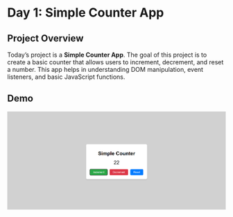 # Day 1: Simple Counter App

## Project Overview

Today’s project is a **Simple Counter App**. The goal of this project is to create a basic counter that allows users to increment, decrement, and reset a number. This app helps in understanding DOM manipulation, event listeners, and basic JavaScript functions.

## Demo
![Counter Demo](screenshot.png)
